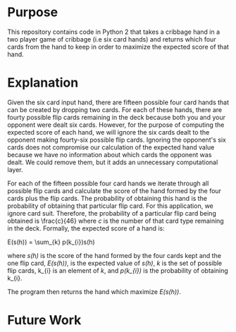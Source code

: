 # Purpose
This repository contains code in Python 2 that takes a cribbage hand in a two player game of cribbage (i.e six card hands) and returns which four cards from the hand to keep in order to maximize the expected score of that hand. 

# Explanation
Given the six card input hand, there are fifteen possible four card hands that can be created by dropping two cards. For each of these hands, there are fourty possible flip cards remaining in the deck because both you and your opponent were dealt six cards. However, for the purpose of computing the expected score of each hand, we will ignore the six cards dealt to the opponent making fourty-six possible flip cards. Ignoring the opponent's six cards does not compromise our calculation of the expected hand value because we have no information about which cards the opponent was dealt. We could remove them, but it adds an unnecessary computational layer.

For each of the fifteen possible four card hands we iterate through all possible flip cards and calculate the score of the hand formed by the four cards plus the flip cards. The probability of obtaining this hand is the probability of obtaining that particular flip card. For this application, we ignore card suit. Therefore, the probability of a particular flip card being obtained is \frac{c}{46} where *c* is the number of that card type remaining in the deck. Formally, the expected score of a hand is:

E(s(h)) = \sum_{k} p(k_{i})s(h) 

where *s(h)* is the score of the hand formed by the four cards kept and the one flip card, *E(s(h))*, is the expected value of *s(h)*, *k* is the set of possible flip cards, k_{i} is an element of *k*, and *p(k_{i})* is the probability of obtaining k_{i}. 

The program then returns the hand which maximize *E(s(h))*.

# Future Work

